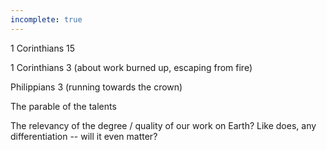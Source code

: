 ```yaml
---
incomplete: true
---
```


1 Corinthians 15

1 Corinthians 3 (about work burned up, escaping from fire)

Philippians 3 (running towards the crown)

The parable of the talents

The relevancy of the degree / quality of our work on Earth?
	Like does, any differentiation -- will it even matter?
